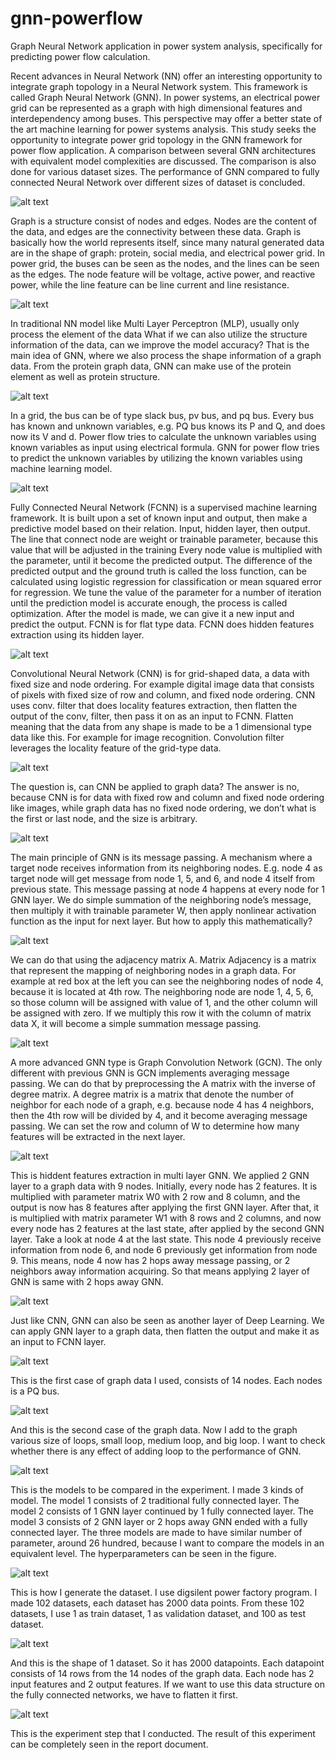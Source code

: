# gnn-powerflow

Graph Neural Network application in power system analysis, specifically for predicting power flow calculation.

Recent advances in Neural Network (NN) offer an interesting opportunity to integrate graph topology in a Neural Network system. This framework is called Graph Neural Network (GNN). In power systems, an electrical power grid can be represented as a graph with high dimensional features and interdependency among buses. This perspective may offer a better state of the art machine learning for power systems analysis. This study seeks the opportunity to integrate power grid topology in the GNN framework for power flow application. A comparison between several GNN architectures with equivalent model complexities are discussed. The comparison is also done for various dataset sizes. The performance of GNN compared to fully connected Neural Network over different sizes of dataset is concluded.

![alt text](https://github.com/mukhlishga/gnn-powerflow/blob/main/document/fig1.PNG?raw=true)

Graph is a structure consist of nodes and edges. Nodes are the content of the data, and edges are the connectivity between these data.
Graph is basically how the world represents itself, since many natural generated data are in the shape of graph: protein, social media, and electrical power grid.
In power grid, the buses can be seen as the nodes, and the lines can be seen as the edges. The node feature will be voltage, active power, and reactive power, while the line feature can be line current and line resistance.

![alt text](https://github.com/mukhlishga/gnn-powerflow/blob/main/document/fig2.PNG?raw=true)

In traditional NN model like Multi Layer Perceptron (MLP), usually only process the element of the data What if we can also utilize the structure information of the data, can we improve the model accuracy? That is the main idea of GNN, where we also process the shape information of a graph data. From the protein graph data, GNN can make use of the protein element as well as protein structure.

![alt text](https://github.com/mukhlishga/gnn-powerflow/blob/main/document/fig3.PNG?raw=true)

In a grid, the bus can be of type slack bus, pv bus, and pq bus. Every bus has known and unknown variables, e.g. PQ bus knows its P and Q, and does now its V and d.
Power flow tries to calculate the unknown variables using known variables as input using electrical formula. GNN for power flow tries to predict the unknown variables by utilizing the known variables using machine learning model.

![alt text](https://github.com/mukhlishga/gnn-powerflow/blob/main/document/fig4.PNG?raw=true)

Fully Connected Neural Network (FCNN) is a supervised machine learning framework. It is built upon a set of known input and output, then make a predictive model based on their relation. Input, hidden layer, then output. The line that connect node are weight or trainable parameter, because this value that will be adjusted in the training
Every node value is multiplied with the parameter, until it become the predicted output. The difference of the predicted output and the ground truth is called the loss function, can be calculated using logistic regression for classification or mean squared error for regression. We tune the value of the parameter for a number of iteration until the prediction model is accurate enough, the process is called optimization. After the model is made, we can give it a new input and predict the output.
FCNN is for flat type data. FCNN does hidden features extraction using its hidden layer.

![alt text](https://github.com/mukhlishga/gnn-powerflow/blob/main/document/fig5.PNG?raw=true)

Convolutional Neural Network (CNN) is for grid-shaped data, a data with fixed size and node ordering. For example digital image data that consists of pixels with fixed size of row and column, and fixed node ordering. CNN uses conv. filter that does locality features extraction, then flatten the output of the conv, filter, then pass it on as an input to FCNN. Flatten meaning that the data from any shape is made to be a 1 dimensional type data like this. For example for image recognition. Convolution filter leverages the locality feature of the grid-type data.

![alt text](https://github.com/mukhlishga/gnn-powerflow/blob/main/document/fig6.PNG?raw=true)

The question is, can CNN be applied to graph data? The answer is no, because CNN is for data with fixed row and column and fixed node ordering like images, while graph data has no fixed node ordering, we don’t what is the first or last node, and the size is arbitrary.

![alt text](https://github.com/mukhlishga/gnn-powerflow/blob/main/document/fig7.PNG?raw=true)

The main principle of GNN is its message passing. A mechanism where a target node receives information from its neighboring nodes. E.g. node 4 as target node will get message from node 1, 5, and 6, and node 4 itself from previous state. This message passing at node 4 happens at every node for 1 GNN layer. We do simple summation of the neighboring node’s message, then multiply it with trainable parameter W, then apply nonlinear activation function as the input for next layer. But how to apply this mathematically?

![alt text](https://github.com/mukhlishga/gnn-powerflow/blob/main/document/fig8.PNG?raw=true)

We can do that using the adjacency matrix A. Matrix Adjacency is a matrix that represent the mapping of neighboring nodes in a graph data. For example at red box at the left you can see the neighboring nodes of node 4, because it is located at 4th row. The neighboring node are node 1, 4, 5, 6, so those column will be assigned with value of 1, and the other column will be assigned with zero. If we multiply this row it with the column of matrix data X, it will become a simple summation message passing.

![alt text](https://github.com/mukhlishga/gnn-powerflow/blob/main/document/fig9.PNG?raw=true)

A more advanced GNN type is Graph Convolution Network (GCN). The only different with previous GNN is GCN implements averaging message passing. We can do that by preprocessing the A matrix with the inverse of degree matrix. A degree matrix is a matrix that denote the number of neighbor for each node of a graph, e.g. because node 4 has 4 neighbors, then the 4th row will be divided by 4, and it become averaging message passing. We can set the row and column of W to determine how many features will be extracted in the next layer.

![alt text](https://github.com/mukhlishga/gnn-powerflow/blob/main/document/fig10.PNG?raw=true)

This is hiddent features extraction in multi layer GNN. We applied 2 GNN layer to a graph data with 9 nodes. Initially, every node has 2 features. It is multiplied with parameter matrix W0 with 2 row and 8 column, and the output is now has 8 features after applying the first GNN layer. After that, it is multiplied with matrix parameter W1 with 8 rows and 2 columns, and now every node has 2 features at the last state, after applied by the second GNN layer. Take a look at node 4 at the last state. This node 4 previously receive information from node 6, and node 6 previously get information from node 9. This means, node 4 now has 2 hops away message passing, or 2 neighbors away information acquiring. So that means applying 2 layer of GNN is same with 2 hops away GNN.

![alt text](https://github.com/mukhlishga/gnn-powerflow/blob/main/document/fig11.PNG?raw=true)

Just like CNN, GNN can also be seen as another layer of Deep Learning. We can apply GNN layer to a graph data, then flatten the output and make it as an input to FCNN layer.

![alt text](https://github.com/mukhlishga/gnn-powerflow/blob/main/document/fig12.PNG?raw=true)

This is the first case of graph data I used, consists of 14 nodes. Each nodes is a PQ bus.

![alt text](https://github.com/mukhlishga/gnn-powerflow/blob/main/document/fig13.PNG?raw=true)

And this is the second case of the graph data. Now I add to the graph various size of loops, small loop, medium loop, and big loop. I want to check whether there is any effect of adding loop to the performance of GNN.

![alt text](https://github.com/mukhlishga/gnn-powerflow/blob/main/document/fig14.PNG?raw=true)

This is the models to be compared in the experiment. I made 3 kinds of model. The model 1 consists of 2 traditional fully connected layer. The model 2 consists of 1 GNN layer continued by 1 fully connected layer. The model 3 consists of 2 GNN layer or 2 hops away GNN ended with a fully connected layer. The three models are made to have similar number of parameter, around 26 hundred, because I want to compare the models in an equivalent level. The hyperparameters can be seen in the figure.

![alt text](https://github.com/mukhlishga/gnn-powerflow/blob/main/document/fig15.PNG?raw=true)

This is how I generate the dataset. I use digsilent power factory program. I made 102 datasets, each dataset has 2000 data points. From these 102 datasets, I use 1 as train dataset, 1 as validation dataset, and 100 as test dataset.

![alt text](https://github.com/mukhlishga/gnn-powerflow/blob/main/document/fig16.PNG?raw=true)

And this is the shape of 1 dataset. So it has 2000 datapoints. Each datapoint consists of 14 rows from the 14 nodes of the graph data. Each node has 2 input features and 2 output features. If we want to use this data structure on the fully connected networks, we have to flatten it first.

![alt text](https://github.com/mukhlishga/gnn-powerflow/blob/main/document/fig17.PNG?raw=true)

This is the experiment step that I conducted. The result of this experiment can be completely seen in the report document.
